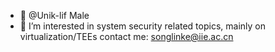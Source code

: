 - 👋 @Unik-lif Male
- 👀 I’m interested in system security related topics, mainly on virtualization/TEEs
contact me: songlinke@iie.ac.cn
<!---
Unik-lif/Unik-lif is a ✨ special ✨ repository because its `README.md` (this file) appears on your GitHub profile.
You can click the Preview link to take a look at your changes.
--->
